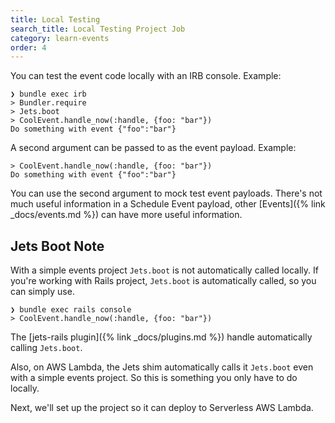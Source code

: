 ```yaml
---
title: Local Testing
search_title: Local Testing Project Job
category: learn-events
order: 4
---
```


You can test the event code locally with an IRB console. Example:

    ❯ bundle exec irb
    > Bundler.require
    > Jets.boot
    > CoolEvent.handle_now(:handle, {foo: "bar"})
    Do something with event {"foo":"bar"}

A second argument can be passed to as the event payload. Example:

    > CoolEvent.handle_now(:handle, {foo: "bar"})
    Do something with event {"foo":"bar"}

You can use the second argument to mock test event payloads. There's not much useful information in a Schedule Event payload, other [Events]({% link _docs/events.md %}) can have more useful information.

## Jets Boot Note

With a simple events project `Jets.boot` is not automatically called locally. If you're working with Rails project, `Jets.boot` is automatically called, so you can simply use.

    ❯ bundle exec rails console
    > CoolEvent.handle_now(:handle, {foo: "bar"})

The [jets-rails plugin]({% link _docs/plugins.md %}) handle automatically calling `Jets.boot`.

Also, on AWS Lambda, the Jets shim automatically calls it `Jets.boot` even with a simple events project.  So this is something you only have to do locally.

Next, we'll set up the project so it can deploy to Serverless AWS Lambda.
